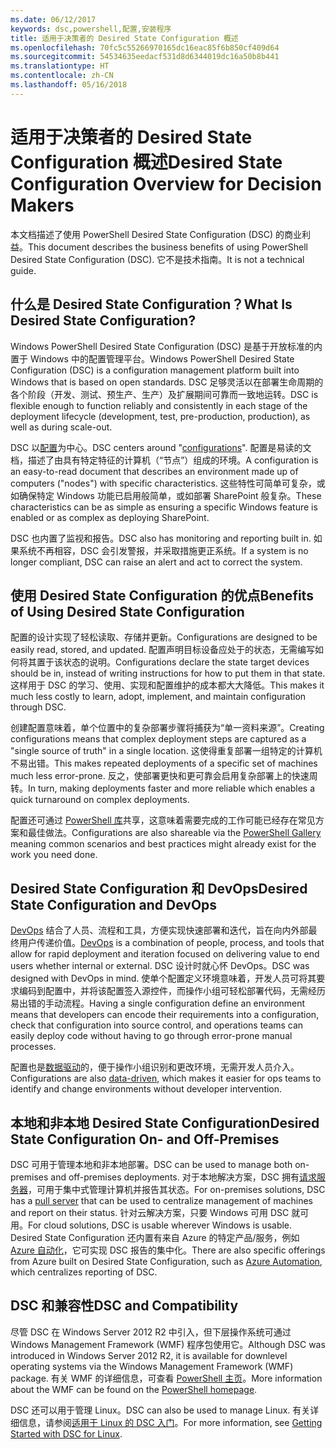 ```yaml
---
ms.date: 06/12/2017
keywords: dsc,powershell,配置,安装程序
title: 适用于决策者的 Desired State Configuration 概述
ms.openlocfilehash: 70fc5c55266970165dc16eac85f6b850cf409d64
ms.sourcegitcommit: 54534635eedacf531d8d6344019dc16a50b8b441
ms.translationtype: HT
ms.contentlocale: zh-CN
ms.lasthandoff: 05/16/2018
---
```

# <a name="desired-state-configuration-overview-for-decision-makers"></a><span data-ttu-id="25b87-103">适用于决策者的 Desired State Configuration 概述</span><span class="sxs-lookup"><span data-stu-id="25b87-103">Desired State Configuration Overview for Decision Makers</span></span>

<span data-ttu-id="25b87-104">本文档描述了使用 PowerShell Desired State Configuration (DSC) 的商业利益。</span><span class="sxs-lookup"><span data-stu-id="25b87-104">This document describes the business benefits of using PowerShell Desired State Configuration (DSC).</span></span> <span data-ttu-id="25b87-105">它不是技术指南。</span><span class="sxs-lookup"><span data-stu-id="25b87-105">It is not a technical guide.</span></span>

## <a name="what-is-desired-state-configuration"></a><span data-ttu-id="25b87-106">什么是 Desired State Configuration？</span><span class="sxs-lookup"><span data-stu-id="25b87-106">What Is Desired State Configuration?</span></span>

<span data-ttu-id="25b87-107">Windows PowerShell Desired State Configuration (DSC) 是基于开放标准的内置于 Windows 中的配置管理平台。</span><span class="sxs-lookup"><span data-stu-id="25b87-107">Windows PowerShell Desired State Configuration (DSC) is a configuration management platform built into Windows that is based on open standards.</span></span> <span data-ttu-id="25b87-108">DSC 足够灵活以在部署生命周期的各个阶段（开发、测试、预生产、生产）及扩展期间可靠而一致地运转。</span><span class="sxs-lookup"><span data-stu-id="25b87-108">DSC is flexible enough to function reliably and consistently in each stage of the deployment lifecycle (development, test, pre-production, production), as well as during scale-out.</span></span>

<span data-ttu-id="25b87-109">DSC 以[配置](https://msdn.microsoft.com/powershell/dsc/configurations)为中心。</span><span class="sxs-lookup"><span data-stu-id="25b87-109">DSC centers around "[configurations](https://msdn.microsoft.com/powershell/dsc/configurations)".</span></span>
<span data-ttu-id="25b87-110">配置是易读的文档，描述了由具有特定特征的计算机（“节点”）组成的环境。</span><span class="sxs-lookup"><span data-stu-id="25b87-110">A configuration is an easy-to-read document that describes an environment made up of computers ("nodes") with specific characteristics.</span></span>
<span data-ttu-id="25b87-111">这些特性可简单可复杂，或如确保特定 Windows 功能已启用般简单，或如部署 SharePoint 般复杂。</span><span class="sxs-lookup"><span data-stu-id="25b87-111">These characteristics can be as simple as ensuring a specific Windows feature is enabled or as complex as deploying SharePoint.</span></span>

<span data-ttu-id="25b87-112">DSC 也内置了监视和报告。</span><span class="sxs-lookup"><span data-stu-id="25b87-112">DSC also has monitoring and reporting built in.</span></span>
<span data-ttu-id="25b87-113">如果系统不再相容，DSC 会引发警报，并采取措施更正系统。</span><span class="sxs-lookup"><span data-stu-id="25b87-113">If a system is no longer compliant, DSC can raise an alert and act to correct the system.</span></span>

## <a name="benefits-of-using-desired-state-configuration"></a><span data-ttu-id="25b87-114">使用 Desired State Configuration 的优点</span><span class="sxs-lookup"><span data-stu-id="25b87-114">Benefits of Using Desired State Configuration</span></span>

<span data-ttu-id="25b87-115">配置的设计实现了轻松读取、存储并更新。</span><span class="sxs-lookup"><span data-stu-id="25b87-115">Configurations are designed to be easily read, stored, and updated.</span></span>
<span data-ttu-id="25b87-116">配置声明目标设备应处于的状态，无需编写如何将其置于该状态的说明。</span><span class="sxs-lookup"><span data-stu-id="25b87-116">Configurations declare the state target devices should be in, instead of writing instructions for how to put them in that state.</span></span>
<span data-ttu-id="25b87-117">这样用于 DSC 的学习、使用、实现和配置维护的成本都大大降低。</span><span class="sxs-lookup"><span data-stu-id="25b87-117">This makes it much less costly to learn, adopt, implement, and maintain configuration through DSC.</span></span>

<span data-ttu-id="25b87-118">创建配置意味着，单个位置中的复杂部署步骤将捕获为“单一资料来源”。</span><span class="sxs-lookup"><span data-stu-id="25b87-118">Creating configurations means that complex deployment steps are captured as a "single source of truth" in a single location.</span></span>
<span data-ttu-id="25b87-119">这使得重复部署一组特定的计算机不易出错。</span><span class="sxs-lookup"><span data-stu-id="25b87-119">This makes repeated deployments of a specific set of machines much less error-prone.</span></span>
<span data-ttu-id="25b87-120">反之，使部署更快和更可靠会启用复杂部署上的快速周转。</span><span class="sxs-lookup"><span data-stu-id="25b87-120">In turn, making deployments faster and more reliable which enables a quick turnaround on complex deployments.</span></span>

<span data-ttu-id="25b87-121">配置还可通过 [PowerShell 库](https://powershellgallery.com)共享，这意味着需要完成的工作可能已经存在常见方案和最佳做法。</span><span class="sxs-lookup"><span data-stu-id="25b87-121">Configurations are also shareable via the [PowerShell Gallery](https://powershellgallery.com) meaning common scenarios and best practices might already exist for the work you need done.</span></span>


## <a name="desired-state-configuration-and-devops"></a><span data-ttu-id="25b87-122">Desired State Configuration 和 DevOps</span><span class="sxs-lookup"><span data-stu-id="25b87-122">Desired State Configuration and DevOps</span></span>

<span data-ttu-id="25b87-123">[DevOps](http://blogs.technet.com/b/ashleymcglone/archive/2015/11/20/devops-for-n00bs-ie-windows-people.aspx) 结合了人员、流程和工具，方便实现快速部署和迭代，旨在向内外部最终用户传递价值。</span><span class="sxs-lookup"><span data-stu-id="25b87-123">[DevOps](http://blogs.technet.com/b/ashleymcglone/archive/2015/11/20/devops-for-n00bs-ie-windows-people.aspx) is a combination of people, process, and tools that allow for rapid deployment and iteration focused on delivering value to end users whether internal or external.</span></span>
<span data-ttu-id="25b87-124">DSC 设计时就心怀 DevOps。</span><span class="sxs-lookup"><span data-stu-id="25b87-124">DSC was designed with DevOps in mind.</span></span>
<span data-ttu-id="25b87-125">使单个配置定义环境意味着，开发人员可将其要求编码到配置中，并将该配置签入源控件，而操作小组可轻松部署代码，无需经历易出错的手动流程。</span><span class="sxs-lookup"><span data-stu-id="25b87-125">Having a single configuration define an environment means that developers can encode their requirements into a configuration, check that configuration into source control, and operations teams can easily deploy code without having to go through error-prone manual processes.</span></span>

<span data-ttu-id="25b87-126">配置也是[数据驱动](https://msdn.microsoft.com/powershell/dsc/configdata)的，便于操作小组识别和更改环境，无需开发人员介入。</span><span class="sxs-lookup"><span data-stu-id="25b87-126">Configurations are also [data-driven](https://msdn.microsoft.com/powershell/dsc/configdata), which makes it easier for ops teams to identify and change environments without developer intervention.</span></span>

## <a name="desired-state-configuration-on--and-off-premises"></a><span data-ttu-id="25b87-127">本地和非本地 Desired State Configuration</span><span class="sxs-lookup"><span data-stu-id="25b87-127">Desired State Configuration On- and Off-Premises</span></span>

<span data-ttu-id="25b87-128">DSC 可用于管理本地和非本地部署。</span><span class="sxs-lookup"><span data-stu-id="25b87-128">DSC can be used to manage both on-premises and off-premises deployments.</span></span>
<span data-ttu-id="25b87-129">对于本地解决方案，DSC 拥有[请求服务器](https://msdn.microsoft.com/powershell/dsc/pullserver)，可用于集中式管理计算机并报告其状态。</span><span class="sxs-lookup"><span data-stu-id="25b87-129">For on-premises solutions, DSC has a [pull server](https://msdn.microsoft.com/powershell/dsc/pullserver) that can be used to centralize management of machines and report on their status.</span></span>
<span data-ttu-id="25b87-130">针对云解决方案，只要 Windows 可用 DSC 就可用。</span><span class="sxs-lookup"><span data-stu-id="25b87-130">For cloud solutions, DSC is usable wherever Windows is usable.</span></span>
<span data-ttu-id="25b87-131">Desired State Configuration 还内置有来自 Azure 的特定产品/服务，例如 [Azure 自动化](https://azure.microsoft.com/en-us/documentation/services/automation/)，它可实现 DSC 报告的集中化。</span><span class="sxs-lookup"><span data-stu-id="25b87-131">There are also specific offerings from Azure built on Desired State Configuration, such as [Azure Automation](https://azure.microsoft.com/en-us/documentation/services/automation/), which centralizes reporting of DSC.</span></span>

## <a name="dsc-and-compatibility"></a><span data-ttu-id="25b87-132">DSC 和兼容性</span><span class="sxs-lookup"><span data-stu-id="25b87-132">DSC and Compatibility</span></span>

<span data-ttu-id="25b87-133">尽管 DSC 在 Windows Server 2012 R2 中引入，但下层操作系统可通过 Windows Management Framework (WMF) 程序包使用它。</span><span class="sxs-lookup"><span data-stu-id="25b87-133">Although DSC was introduced in Windows Server 2012 R2, it is available for downlevel operating systems via the Windows Management Framework (WMF) package.</span></span>
<span data-ttu-id="25b87-134">有关 WMF 的详细信息，可查看 [PowerShell 主页](https://msdn.microsoft.com/en-us/powershell/)。</span><span class="sxs-lookup"><span data-stu-id="25b87-134">More information about the WMF can be found on the [PowerShell homepage](https://msdn.microsoft.com/en-us/powershell/).</span></span>

<span data-ttu-id="25b87-135">DSC 还可以用于管理 Linux。</span><span class="sxs-lookup"><span data-stu-id="25b87-135">DSC can also be used to manage Linux.</span></span> <span data-ttu-id="25b87-136">有关详细信息，请参阅[适用于 Linux 的 DSC 入门](https://msdn.microsoft.com/en-us/powershell/dsc/lnxgettingstarted)。</span><span class="sxs-lookup"><span data-stu-id="25b87-136">For more information, see [Getting Started with DSC for Linux](https://msdn.microsoft.com/en-us/powershell/dsc/lnxgettingstarted).</span></span>
